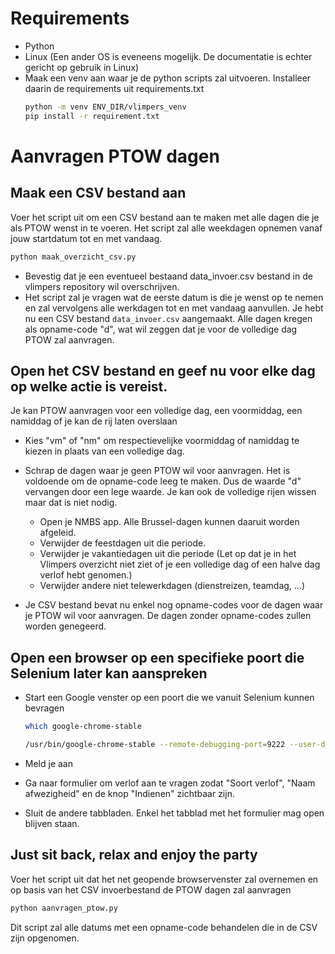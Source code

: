 # Requirements

- Python
- Linux (Een ander OS is eveneens mogelijk. De documentatie is echter gericht op gebruik in Linux)
- Maak een venv aan waar je de python scripts zal uitvoeren. Installeer daarin de requirements uit requirements.txt
  ```sh
  python -m venv ENV_DIR/vlimpers_venv
  pip install -r requirement.txt
  ```

# Aanvragen PTOW dagen

## Maak een CSV bestand aan
Voer het script uit om een CSV bestand aan te maken met alle dagen die je als PTOW wenst in te voeren. Het script zal alle weekdagen opnemen vanaf jouw startdatum tot en met vandaag.

```sh
python maak_overzicht_csv.py
```
- Bevestig dat je een eventueel bestaand data_invoer.csv bestand in de vlimpers repository wil overschrijven.
- Het script zal je vragen wat de eerste datum is die je wenst op te nemen en zal vervolgens alle werkdagen tot en met vandaag aanvullen.
  Je hebt nu een CSV bestand `data_invoer.csv` aangemaakt. Alle dagen kregen als opname-code "d", wat wil zeggen dat je voor de volledige dag PTOW zal aanvragen.

## Open het CSV bestand en geef nu voor elke dag op welke actie is vereist. 
Je kan PTOW aanvragen voor een volledige dag, een voormiddag, een namiddag of je kan de rij laten overslaan

- Kies "vm" of "nm" om respectievelijke voormiddag of namiddag te kiezen in plaats van een volledige dag.

- Schrap de dagen waar je geen PTOW wil voor aanvragen. Het is voldoende om de opname-code leeg te maken. Dus de waarde "d" vervangen door een lege waarde. Je kan ook de volledige rijen wissen maar dat is niet nodig.

  - Open je NMBS app. Alle Brussel-dagen kunnen daaruit worden afgeleid.
  - Verwijder de feestdagen uit die periode.
  - Verwijder je vakantiedagen uit die periode (Let op dat je in het Vlimpers overzicht niet ziet of je een volledige dag of een halve dag verlof hebt genomen.)
  - Verwijder andere niet telewerkdagen (dienstreizen, teamdag, ...)

- Je CSV bestand bevat nu enkel nog opname-codes voor de dagen waar je PTOW wil voor aanvragen. De dagen zonder opname-codes zullen worden genegeerd.

## Open een browser op een specifieke poort die Selenium later kan aanspreken
- Start een Google venster op een poort die we vanuit Selenium kunnen bevragen
  ```sh
  which google-chrome-stable
  ```
  
  ```sh
  /usr/bin/google-chrome-stable --remote-debugging-port=9222 --user-data-dir=".config/google-chrome/Default" "https://vlimpers.vlaanderen.be/"
  ```

- Meld je aan
- Ga naar formulier om verlof aan te vragen zodat "Soort verlof", "Naam afwezigheid" en de knop "Indienen" zichtbaar zijn.
- Sluit de andere tabbladen. Enkel het tabblad met het formulier mag open blijven staan.

## Just sit back, relax and enjoy the party
Voer het script uit dat het net geopende browservenster zal overnemen en op basis van het CSV invoerbestand de PTOW dagen zal aanvragen
```sh
python aanvragen_ptow.py
```
Dit script zal alle datums met een opname-code behandelen die in de CSV zijn opgenomen.

